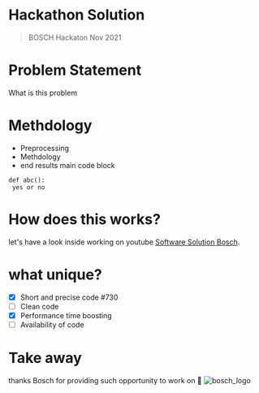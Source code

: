 # Hackathon Solution
> BOSCH Hackaton Nov 2021

# Problem Statement
What is this problem
# Methdology
- Preprocessing
- Methdology
- end results
main code block
```
def abc():
 yes or no
```
# How does this works?
let's have a look inside working on youtube [Software Solution Bosch](https://pages.github.com/).
# what unique?
- [x] Short and precise code #730
- [ ] Clean code
- [x] Performance time boosting
- [ ] Availability of code 

# Take away
thanks Bosch for providing such opportunity to work on :tada:
![bosch_logo](https://user-images.githubusercontent.com/56737996/142710244-7c7ecb4a-22a2-459b-b1a4-ebc47d0cbfdd.png)


<!-- This content will not appear in the rendered Markdown -->
